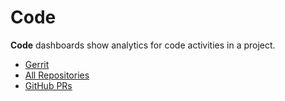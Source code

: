 # Code

**Code** dashboards show analytics for code activities in a project.

* [Gerrit](gerrit.md)
* [All Repositories](all-repositories.md)
* [GitHub PRs](github-prs.md)



